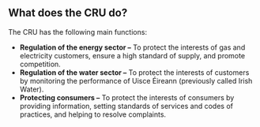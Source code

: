 ##  What does the CRU do?

The CRU has the following main functions:

  * **Regulation of the energy sector –** To protect the interests of gas and electricity customers, ensure a high standard of supply, and promote competition. 
  * **Regulation of the water sector –** To protect the interests of customers by monitoring the performance of Uisce Éireann (previously called Irish Water). 
  * **Protecting consumers –** To protect the interests of consumers by providing information, setting standards of services and codes of practices, and helping to resolve complaints. 
